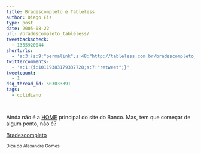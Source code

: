 ```yaml
---
title: Bradescompleto é Tableless
author: Diego Eis
type: post
date: 2005-08-22
url: /bradescompleto_tableless/
tweetbackscheck:
  - 1355920044
shorturls:
  - 'a:3:{s:9:"permalink";s:48:"http://tableless.com.br/bradescompleto_tableless";s:7:"tinyurl";s:26:"http://tinyurl.com/3jcmlu2";s:4:"isgd";s:19:"http://is.gd/fAVBpm";}'
twittercomments:
  - 'a:1:{i:10119383179337728;s:7:"retweet";}'
tweetcount:
  - 1
dsq_thread_id: 503033391
tags:
  - cotidiano

---
```

Ainda não é a [HOME][1] principal do site do Banco. Mas, tem que começar de algum ponto, não é? 

[Bradescompleto][2] 

<small>Dica do Alexandre Gomes</small>

 [1]: http://www.bradesco.com.br/
 [2]: http://www.bradescompleto.com.br/completo/